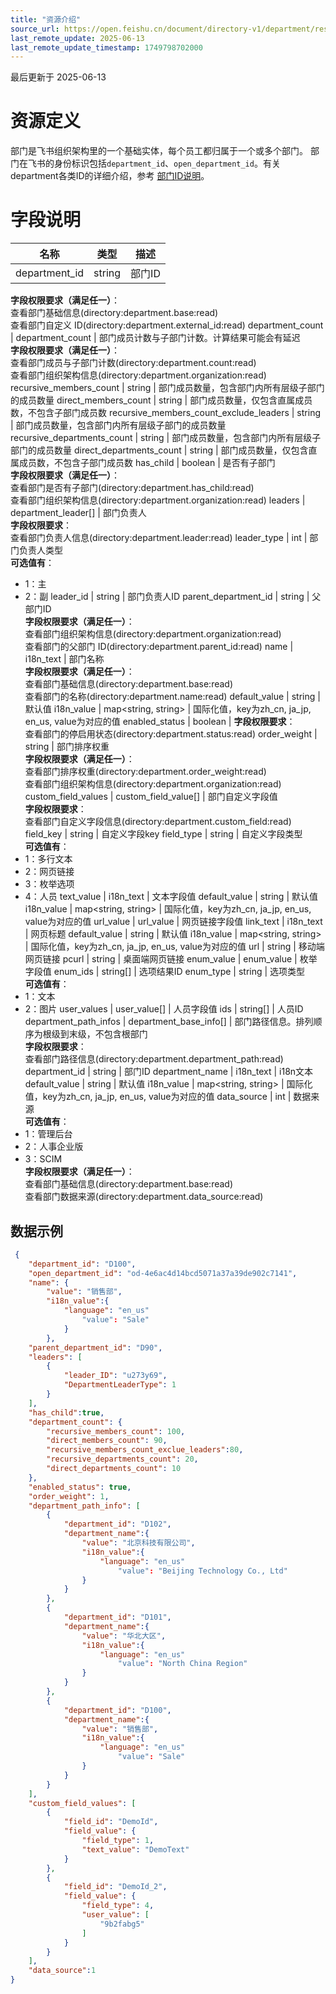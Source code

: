 ```yaml
---
title: "资源介绍"
source_url: https://open.feishu.cn/document/directory-v1/department/resource-introduction
last_remote_update: 2025-06-13
last_remote_update_timestamp: 1749798702000
---
```

最后更新于 2025-06-13

# 资源定义
部门是飞书组织架构里的一个基础实体，每个员工都归属于一个或多个部门。
部门在飞书的身份标识包括`department_id`、`open_department_id`。有关department各类ID的详细介绍，参考 
[部门ID说明](https://open.feishu.cn/document/uAjLw4CM/ukTMukTMukTM/reference/contact-v3/department/field-overview#23857fe0)。

# 字段说明

名称 | 类型 | 描述
--- | --- | ---
department_id | string | 部门ID  
**字段权限要求（满足任一）**：  
查看部门基础信息(directory:department.base:read)  
查看部门自定义 ID(directory:department.external_id:read)
department_count | department_count | 部门成员计数与子部门计数。计算结果可能会有延迟  
**字段权限要求（满足任一）**：  
查看部门成员与子部门计数(directory:department.count:read)  
查看部门组织架构信息(directory:department.organization:read)
recursive_members_count | string | 部门成员数量，包含部门内所有层级子部门的成员数量
direct_members_count | string | 部门成员数量，仅包含直属成员数，不包含子部门成员数
recursive_members_count_exclude_leaders | string | 部门成员数量，包含部门内所有层级子部门的成员数量
recursive_departments_count | string | 部门成员数量，包含部门内所有层级子部门的成员数量
direct_departments_count | string | 部门成员数量，仅包含直属成员数，不包含子部门成员数
has_child | boolean | 是否有子部门  
**字段权限要求（满足任一）**：  
查看部门是否有子部门(directory:department.has_child:read)  
查看部门组织架构信息(directory:department.organization:read)
leaders | department_leader\[\] | 部门负责人  
**字段权限要求**：  
查看部门负责人信息(directory:department.leader:read)
leader_type | int | 部门负责人类型  
**可选值有**：  
- 1：主  
- 2：副
leader_id | string | 部门负责人ID
parent_department_id | string | 父部门ID  
**字段权限要求（满足任一）**：  
查看部门组织架构信息(directory:department.organization:read)  
查看部门的父部门 ID(directory:department.parent_id:read)
name | i18n_text | 部门名称  
**字段权限要求（满足任一）**：  
查看部门基础信息(directory:department.base:read)  
查看部门的名称(directory:department.name:read)
default_value | string | 默认值
i18n_value | map&lt;string, string&gt; | 国际化值，key为zh_cn, ja_jp, en_us, value为对应的值
enabled_status | boolean | **字段权限要求**：  
查看部门的停启用状态(directory:department.status:read)
order_weight | string | 部门排序权重  
**字段权限要求（满足任一）**：  
查看部门排序权重(directory:department.order_weight:read)  
查看部门组织架构信息(directory:department.organization:read)
custom_field_values | custom_field_value\[\] | 部门自定义字段值  
**字段权限要求**：  
查看部门自定义字段信息(directory:department.custom_field:read)
field_key | string | 自定义字段key
field_type | string | 自定义字段类型  
**可选值有**：  
- 1：多行文本  
- 2：网页链接  
- 3：枚举选项  
- 4：人员
text_value | i18n_text | 文本字段值
default_value | string | 默认值
i18n_value | map&lt;string, string&gt; | 国际化值，key为zh_cn, ja_jp, en_us, value为对应的值
url_value | url_value | 网页链接字段值
link_text | i18n_text | 网页标题
default_value | string | 默认值
i18n_value | map&lt;string, string&gt; | 国际化值，key为zh_cn, ja_jp, en_us, value为对应的值
url | string | 移动端网页链接
pcurl | string | 桌面端网页链接
enum_value | enum_value | 枚举字段值
enum_ids | string\[\] | 选项结果ID
enum_type | string | 选项类型  
**可选值有**：  
- 1：文本  
- 2：图片
user_values | user_value\[\] | 人员字段值
ids | string\[\] | 人员ID
department_path_infos | department_base_info\[\] | 部门路径信息。排列顺序为根级到末级，不包含根部门  
**字段权限要求**：  
查看部门路径信息(directory:department.department_path:read)
department_id | string | 部门ID
department_name | i18n_text | i18n文本
default_value | string | 默认值
i18n_value | map&lt;string, string&gt; | 国际化值，key为zh_cn, ja_jp, en_us, value为对应的值
data_source | int | 数据来源  
**可选值有**：  
- 1：管理后台  
- 2：人事企业版  
- 3：SCIM  
**字段权限要求（满足任一）**：  
查看部门基础信息(directory:department.base:read)  
查看部门数据来源(directory:department.data_source:read)

## 数据示例

```json 
 {
    "department_id": "D100",
    "open_department_id": "od-4e6ac4d14bcd5071a37a39de902c7141",
    "name": {
        "value": "销售部",
        "i18n_value":{
            "language": "en_us"
                "value": "Sale"
            }
        },
    "parent_department_id": "D90",
    "leaders": [
        {
            "leader_ID": "u273y69",
            "DepartmentLeaderType": 1
        }
    ],
    "has_child":true,
    "department_count": {
        "recursive_members_count": 100,
        "direct_members_count": 90,
        "recursive_members_count_exclue_leaders":80,
        "recursive_departments_count": 20,
        "direct_departments_count": 10
    },
    "enabled_status": true,
    "order_weight": 1,
    "department_path_info": [
        {
            "department_id": "D102",
            "department_name":{
                "value": "北京科技有限公司",
                "i18n_value":{
                    "language": "en_us"
                        "value": "Beijing Technology Co., Ltd"
                }
            }
        },
        {
            "department_id": "D101",
            "department_name":{
                "value": "华北大区",
                "i18n_value":{
                    "language": "en_us"
                        "value": "North China Region"
                }
            }
        },
        {
            "department_id": "D100",
            "department_name":{
                "value": "销售部",
                "i18n_value":{
                    "language": "en_us"
                        "value": "Sale"
                }
            }
        }
    ],
    "custom_field_values": [
        {
            "field_id": "DemoId",
            "field_value": {
                "field_type": 1,
                "text_value": "DemoText"
            }
        },
        {
            "field_id": "DemoId_2",
            "field_value": {
                "field_type": 4,
                "user_value": [
                    "9b2fabg5"
                ]
            }
        }
    ],
    "data_source":1   
}

```
